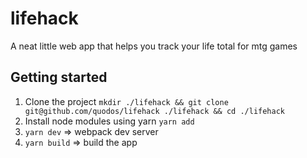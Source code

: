 # lifehack
A neat little web app that helps you track your life total for mtg games

## Getting started

1. Clone the project `mkdir ./lifehack && git clone git@github.com/quodos/lifehack ./lifehack && cd ./lifehack`
2. Install node modules using yarn `yarn add`
3. `yarn dev` => webpack dev server
4. `yarn build` => build the app
